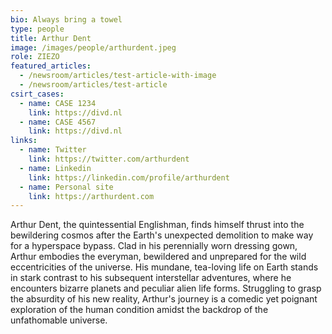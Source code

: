 ```yaml
---
bio: Always bring a towel
type: people
title: Arthur Dent
image: /images/people/arthurdent.jpeg
role: ZIEZO
featured_articles:
  - /newsroom/articles/test-article-with-image
  - /newsroom/articles/test-article
csirt_cases:
  - name: CASE 1234
    link: https://divd.nl
  - name: CASE 4567
    link: https://divd.nl
links:
  - name: Twitter
    link: https://twitter.com/arthurdent
  - name: Linkedin
    link: https://linkedin.com/profile/arthurdent
  - name: Personal site
    link: https://arthurdent.com
---
```

Arthur Dent, the quintessential Englishman, finds himself thrust into the bewildering cosmos after the Earth's unexpected demolition to make way for a hyperspace bypass. Clad in his perennially worn dressing gown, Arthur embodies the everyman, bewildered and unprepared for the wild eccentricities of the universe. His mundane, tea-loving life on Earth stands in stark contrast to his subsequent interstellar adventures, where he encounters bizarre planets and peculiar alien life forms. Struggling to grasp the absurdity of his new reality, Arthur's journey is a comedic yet poignant exploration of the human condition amidst the backdrop of the unfathomable universe.